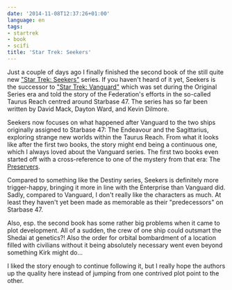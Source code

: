 ```yaml
---
date: '2014-11-08T12:37:26+01:00'
language: en
tags:
- startrek
- book
- scifi
title: 'Star Trek: Seekers'
---
```



Just a couple of days ago I finally finished the second book of the still quite
new ["Star Trek: Seekers"][1] series. If you haven't heard of it yet, Seekers is
the successor to ["Star Trek: Vanguard"][3] which was set during the Original
Series era and told the story of the Federation's efforts in the so-called
Taurus Reach centred around Starbase 47. The series has so far been written by
David Mack, Dayton Ward, and Kevin Dilmore.

Seekers now focuses on what happened after Vanguard to the two ships originally
assigned to Starbase 47: The Endeavour and the Sagittarius, exploring strange new
worlds within the Taurus Reach. From what it looks like after the first two
books, the story might end being a continuous one, which I always loved about
the Vanguard series. The first two books even started off with a cross-reference
to one of the mystery from that era: The [Preservers][2].

Compared to something like the Destiny series, Seekers is definitely more
trigger-happy, bringing it more in line with the Enterprise than Vanguard did.
Sadly, compared to Vanguard, I don't really like the characters as much.
At least they haven't yet been made as memorable as their "predecessors" on
Starbase 47.

Also, esp. the second book has some rather big problems when it came to plot
development. All of a sudden, the crew of one ship could outsmart the Shedai at
genetics?! Also the order for orbital bombardment of a location filled with
civilians without it being absolutely necessary went even beyond something Kirk
might do...

I liked the story enough to continue following it, but I really hope the authors
up the quality here instead of jumping from one contrived plot point to the
other.


[1]:http://memory-beta.wikia.com/wiki/Star_Trek%3A_Seekers
[2]:http://en.memory-alpha.org/wiki/Preservers
[3]:http://memory-beta.wikia.com/wiki/Star_Trek:_Vanguard
